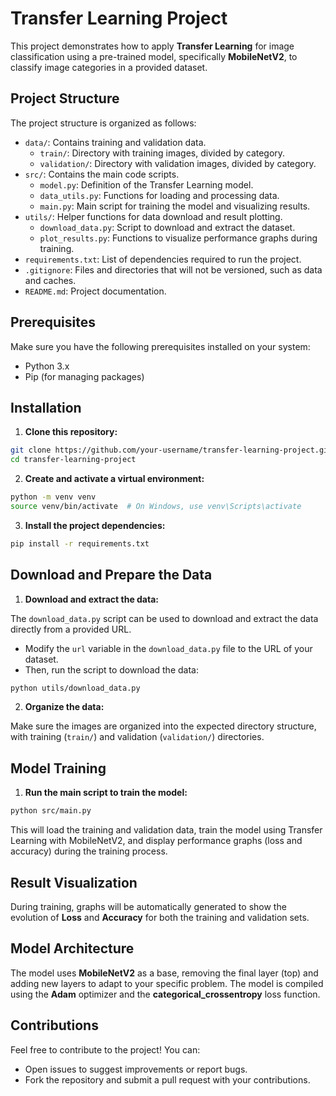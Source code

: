 # Transfer Learning Project

This project demonstrates how to apply **Transfer Learning** for image classification using a pre-trained model, specifically **MobileNetV2**, to classify image categories in a provided dataset.

## Project Structure

The project structure is organized as follows:

- `data/`: Contains training and validation data.
    - `train/`: Directory with training images, divided by category.
    - `validation/`: Directory with validation images, divided by category.
- `src/`: Contains the main code scripts.
    - `model.py`: Definition of the Transfer Learning model.
    - `data_utils.py`: Functions for loading and processing data.
    - `main.py`: Main script for training the model and visualizing results.
- `utils/`: Helper functions for data download and result plotting.
    - `download_data.py`: Script to download and extract the dataset.
    - `plot_results.py`: Functions to visualize performance graphs during training.
- `requirements.txt`: List of dependencies required to run the project.
- `.gitignore`: Files and directories that will not be versioned, such as data and caches.
- `README.md`: Project documentation.

## Prerequisites

Make sure you have the following prerequisites installed on your system:

- Python 3.x
- Pip (for managing packages)

## Installation

1. **Clone this repository:**

```bash
git clone https://github.com/your-username/transfer-learning-project.git
cd transfer-learning-project
```

2. **Create and activate a virtual environment:**

```bash
python -m venv venv
source venv/bin/activate  # On Windows, use venv\Scripts\activate
```

3. **Install the project dependencies:**

```bash
pip install -r requirements.txt
```

## Download and Prepare the Data

1. **Download and extract the data:**

The `download_data.py` script can be used to download and extract the data directly from a provided URL.

- Modify the `url` variable in the `download_data.py` file to the URL of your dataset.
- Then, run the script to download the data:

```bash
python utils/download_data.py
```

2. **Organize the data:**

Make sure the images are organized into the expected directory structure, with training (`train/`) and validation (`validation/`) directories.

## Model Training

1. **Run the main script to train the model:**

```bash
python src/main.py
```

This will load the training and validation data, train the model using Transfer Learning with MobileNetV2, and display performance graphs (loss and accuracy) during the training process.

## Result Visualization

During training, graphs will be automatically generated to show the evolution of **Loss** and **Accuracy** for both the training and validation sets.

## Model Architecture

The model uses **MobileNetV2** as a base, removing the final layer (top) and adding new layers to adapt to your specific problem. The model is compiled using the **Adam** optimizer and the **categorical_crossentropy** loss function.

## Contributions

Feel free to contribute to the project! You can:
- Open issues to suggest improvements or report bugs.
- Fork the repository and submit a pull request with your contributions.
